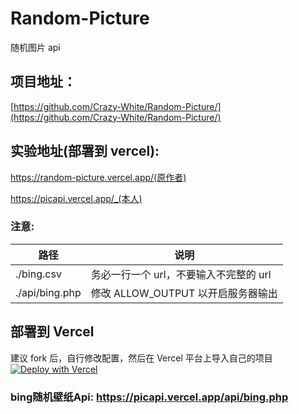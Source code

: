 # Random-Picture

随机图片 api
## 项目地址：

[https://github.com/Crazy-White/Random-Picture/](https://github.com/Crazy-White/Random-Picture/)

## 实验地址(部署到 vercel):

https://random-picture.vercel.app/(原作者)

https://picapi.vercel.app/_(本人)

### 注意:

| 路径            | 说明                                   |
| --------------- | -------------------------------------- |
| ./bing.csv       | 务必一行一个 url，不要输入不完整的 url |
| ./api/bing.php | 修改 ALLOW_OUTPUT 以开启服务器输出     |

## 部署到 Vercel

建议 fork 后，自行修改配置，然后在 Vercel 平台上导入自己的项目  
[![Deploy with Vercel](https://vercel.com/button)](https://vercel.com/import/git?s=https%3A%2F%2Fgithub.com%2FCrazy-White%2FRandom-Picture)


### bing随机壁纸Api: https://picapi.vercel.app/api/bing.php
